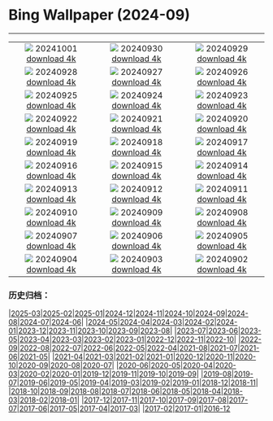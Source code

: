 # Bing Wallpaper (2024-09)
**************
| | | |
| :----: | :----: | :----: |
| ![](https://www.bing.com/th?id=OHR.WalrusNorway_PT-BR4604487839_1920x1080.jpg) 20241001 [download 4k](https://www.bing.com/th?id=OHR.WalrusNorway_PT-BR4604487839_UHD.jpg) | ![](https://www.bing.com/th?id=OHR.ConnecticutBridge_PT-BR4352188943_1920x1080.jpg) 20240930 [download 4k](https://www.bing.com/th?id=OHR.ConnecticutBridge_PT-BR4352188943_UHD.jpg) | ![](https://www.bing.com/th?id=OHR.FloridaSeashore_PT-BR4145108998_1920x1080.jpg) 20240929 [download 4k](https://www.bing.com/th?id=OHR.FloridaSeashore_PT-BR4145108998_UHD.jpg) |
| ![](https://www.bing.com/th?id=OHR.VeniceAerial_PT-BR3049943279_1920x1080.jpg) 20240928 [download 4k](https://www.bing.com/th?id=OHR.VeniceAerial_PT-BR3049943279_UHD.jpg) | ![](https://www.bing.com/th?id=OHR.LittleToucanet_PT-BR1307591671_1920x1080.jpg) 20240927 [download 4k](https://www.bing.com/th?id=OHR.LittleToucanet_PT-BR1307591671_UHD.jpg) | ![](https://www.bing.com/th?id=OHR.GiantSequoias_PT-BR0989155735_1920x1080.jpg) 20240926 [download 4k](https://www.bing.com/th?id=OHR.GiantSequoias_PT-BR0989155735_UHD.jpg) |
| ![](https://www.bing.com/th?id=OHR.SkaftafellWaterfall_PT-BR0775400551_1920x1080.jpg) 20240925 [download 4k](https://www.bing.com/th?id=OHR.SkaftafellWaterfall_PT-BR0775400551_UHD.jpg) | ![](https://www.bing.com/th?id=OHR.IcebergOtter_PT-BR0553443956_1920x1080.jpg) 20240924 [download 4k](https://www.bing.com/th?id=OHR.IcebergOtter_PT-BR0553443956_UHD.jpg) | ![](https://www.bing.com/th?id=OHR.Primavera_PT-BR5788355112_1920x1080.jpg) 20240923 [download 4k](https://www.bing.com/th?id=OHR.Primavera_PT-BR5788355112_UHD.jpg) |
| ![](https://www.bing.com/th?id=OHR.DiadaArvore_PT-BR9942268995_1920x1080.jpg) 20240922 [download 4k](https://www.bing.com/th?id=OHR.DiadaArvore_PT-BR9942268995_UHD.jpg) | ![](https://www.bing.com/th?id=OHR.OcracokeLight_PT-BR0175808147_1920x1080.jpg) 20240921 [download 4k](https://www.bing.com/th?id=OHR.OcracokeLight_PT-BR0175808147_UHD.jpg) | ![](https://www.bing.com/th?id=OHR.DiaNacionaldoTeatro_PT-BR7232325945_1920x1080.jpg) 20240920 [download 4k](https://www.bing.com/th?id=OHR.DiaNacionaldoTeatro_PT-BR7232325945_UHD.jpg) |
| ![](https://www.bing.com/th?id=OHR.GujoHachiman_PT-BR3323033809_1920x1080.jpg) 20240919 [download 4k](https://www.bing.com/th?id=OHR.GujoHachiman_PT-BR3323033809_UHD.jpg) | ![](https://www.bing.com/th?id=OHR.MidAutumnSingapore_PT-BR5635809883_1920x1080.jpg) 20240918 [download 4k](https://www.bing.com/th?id=OHR.MidAutumnSingapore_PT-BR5635809883_UHD.jpg) | ![](https://www.bing.com/th?id=OHR.SunriseWallabies_PT-BR5783760197_1920x1080.jpg) 20240917 [download 4k](https://www.bing.com/th?id=OHR.SunriseWallabies_PT-BR5783760197_UHD.jpg) |
| ![](https://www.bing.com/th?id=OHR.CalabriaPeperoncino_PT-BR8530214805_1920x1080.jpg) 20240916 [download 4k](https://www.bing.com/th?id=OHR.CalabriaPeperoncino_PT-BR8530214805_UHD.jpg) | ![](https://www.bing.com/th?id=OHR.RapaNuiSunrise_PT-BR6063530742_1920x1080.jpg) 20240915 [download 4k](https://www.bing.com/th?id=OHR.RapaNuiSunrise_PT-BR6063530742_UHD.jpg) | ![](https://www.bing.com/th?id=OHR.PointReyes_PT-BR8277913386_1920x1080.jpg) 20240914 [download 4k](https://www.bing.com/th?id=OHR.PointReyes_PT-BR8277913386_UHD.jpg) |
| ![](https://www.bing.com/th?id=OHR.DolphinReunion_PT-BR8025622682_1920x1080.jpg) 20240913 [download 4k](https://www.bing.com/th?id=OHR.DolphinReunion_PT-BR8025622682_UHD.jpg) | ![](https://www.bing.com/th?id=OHR.EltzCastle_PT-BR6770414719_1920x1080.jpg) 20240912 [download 4k](https://www.bing.com/th?id=OHR.EltzCastle_PT-BR6770414719_UHD.jpg) | ![](https://www.bing.com/th?id=OHR.BridgeLisbon_PT-BR7212632262_1920x1080.jpg) 20240911 [download 4k](https://www.bing.com/th?id=OHR.BridgeLisbon_PT-BR7212632262_UHD.jpg) |
| ![](https://www.bing.com/th?id=OHR.IguazuRainbow_PT-BR7775661290_1920x1080.jpg) 20240910 [download 4k](https://www.bing.com/th?id=OHR.IguazuRainbow_PT-BR7775661290_UHD.jpg) | ![](https://www.bing.com/th?id=OHR.StockholmLibrary_PT-BR3203792144_1920x1080.jpg) 20240909 [download 4k](https://www.bing.com/th?id=OHR.StockholmLibrary_PT-BR3203792144_UHD.jpg) | ![](https://www.bing.com/th?id=OHR.IndependenciaBrasil_PT-BR0488632296_1920x1080.jpg) 20240908 [download 4k](https://www.bing.com/th?id=OHR.IndependenciaBrasil_PT-BR0488632296_UHD.jpg) |
| ![](https://www.bing.com/th?id=OHR.GlenariffPark_PT-BR3219733810_1920x1080.jpg) 20240907 [download 4k](https://www.bing.com/th?id=OHR.GlenariffPark_PT-BR3219733810_UHD.jpg) | ![](https://www.bing.com/th?id=OHR.RioNegroSolimoes_PT-BR3787535047_1920x1080.jpg) 20240906 [download 4k](https://www.bing.com/th?id=OHR.RioNegroSolimoes_PT-BR3787535047_UHD.jpg) | ![](https://www.bing.com/th?id=OHR.DuskyOwls_PT-BR7151379971_1920x1080.jpg) 20240905 [download 4k](https://www.bing.com/th?id=OHR.DuskyOwls_PT-BR7151379971_UHD.jpg) |
| ![](https://www.bing.com/th?id=OHR.AlpineLakes_PT-BR5855305419_1920x1080.jpg) 20240904 [download 4k](https://www.bing.com/th?id=OHR.AlpineLakes_PT-BR5855305419_UHD.jpg) | ![](https://www.bing.com/th?id=OHR.BuracodasAraras_PT-BR5512338223_1920x1080.jpg) 20240903 [download 4k](https://www.bing.com/th?id=OHR.BuracodasAraras_PT-BR5512338223_UHD.jpg) | ![](https://www.bing.com/th?id=OHR.ThamesLondon_PT-BR5304149458_1920x1080.jpg) 20240902 [download 4k](https://www.bing.com/th?id=OHR.ThamesLondon_PT-BR5304149458_UHD.jpg) |

### 历史归档：

|[2025-03](/../2025-03/2025-03.md)|[2025-02](/../2025-02/2025-02.md)|[2025-01](/../2025-01/2025-01.md)|[2024-12](/../2024-12/2024-12.md)|[2024-11](/../2024-11/2024-11.md)|[2024-10](/../2024-10/2024-10.md)|[2024-09](/2024-09.md)|[2024-08](/../2024-08/2024-08.md)|[2024-07](/../2024-07/2024-07.md)|[2024-06](/../2024-06/2024-06.md)|
|[2024-05](/../2024-05/2024-05.md)|[2024-04](/../2024-04/2024-04.md)|[2024-03](/../2024-03/2024-03.md)|[2024-02](/../2024-02/2024-02.md)|[2024-01](/../2024-01/2024-01.md)|[2023-12](/../2023-12/2023-12.md)|[2023-11](/../2023-11/2023-11.md)|[2023-10](/../2023-10/2023-10.md)|[2023-09](/../2023-09/2023-09.md)|[2023-08](/../2023-08/2023-08.md)|
|[2023-07](/../2023-07/2023-07.md)|[2023-06](/../2023-06/2023-06.md)|[2023-05](/../2023-05/2023-05.md)|[2023-04](/../2023-04/2023-04.md)|[2023-03](/../2023-03/2023-03.md)|[2023-02](/../2023-02/2023-02.md)|[2023-01](/../2023-01/2023-01.md)|[2022-12](/../2022-12/2022-12.md)|[2022-11](/../2022-11/2022-11.md)|[2022-10](/../2022-10/2022-10.md)|
|[2022-09](/../2022-09/2022-09.md)|[2022-08](/../2022-08/2022-08.md)|[2022-07](/../2022-07/2022-07.md)|[2022-06](/../2022-06/2022-06.md)|[2022-05](/../2022-05/2022-05.md)|[2022-04](/../2022-04/2022-04.md)|[2021-08](/../2021-08/2021-08.md)|[2021-07](/../2021-07/2021-07.md)|[2021-06](/../2021-06/2021-06.md)|[2021-05](/../2021-05/2021-05.md)|
|[2021-04](/../2021-04/2021-04.md)|[2021-03](/../2021-03/2021-03.md)|[2021-02](/../2021-02/2021-02.md)|[2021-01](/../2021-01/2021-01.md)|[2020-12](/../2020-12/2020-12.md)|[2020-11](/../2020-11/2020-11.md)|[2020-10](/../2020-10/2020-10.md)|[2020-09](/../2020-09/2020-09.md)|[2020-08](/../2020-08/2020-08.md)|[2020-07](/../2020-07/2020-07.md)|
|[2020-06](/../2020-06/2020-06.md)|[2020-05](/../2020-05/2020-05.md)|[2020-04](/../2020-04/2020-04.md)|[2020-03](/../2020-03/2020-03.md)|[2020-02](/../2020-02/2020-02.md)|[2020-01](/../2020-01/2020-01.md)|[2019-12](/../2019-12/2019-12.md)|[2019-11](/../2019-11/2019-11.md)|[2019-10](/../2019-10/2019-10.md)|[2019-09](/../2019-09/2019-09.md)|
|[2019-08](/../2019-08/2019-08.md)|[2019-07](/../2019-07/2019-07.md)|[2019-06](/../2019-06/2019-06.md)|[2019-05](/../2019-05/2019-05.md)|[2019-04](/../2019-04/2019-04.md)|[2019-03](/../2019-03/2019-03.md)|[2019-02](/../2019-02/2019-02.md)|[2019-01](/../2019-01/2019-01.md)|[2018-12](/../2018-12/2018-12.md)|[2018-11](/../2018-11/2018-11.md)|
|[2018-10](/../2018-10/2018-10.md)|[2018-09](/../2018-09/2018-09.md)|[2018-08](/../2018-08/2018-08.md)|[2018-07](/../2018-07/2018-07.md)|[2018-06](/../2018-06/2018-06.md)|[2018-05](/../2018-05/2018-05.md)|[2018-04](/../2018-04/2018-04.md)|[2018-03](/../2018-03/2018-03.md)|[2018-02](/../2018-02/2018-02.md)|[2018-01](/../2018-01/2018-01.md)|
|[2017-12](/../2017-12/2017-12.md)|[2017-11](/../2017-11/2017-11.md)|[2017-10](/../2017-10/2017-10.md)|[2017-09](/../2017-09/2017-09.md)|[2017-08](/../2017-08/2017-08.md)|[2017-07](/../2017-07/2017-07.md)|[2017-06](/../2017-06/2017-06.md)|[2017-05](/../2017-05/2017-05.md)|[2017-04](/../2017-04/2017-04.md)|[2017-03](/../2017-03/2017-03.md)|
|[2017-02](/../2017-02/2017-02.md)|[2017-01](/../2017-01/2017-01.md)|[2016-12](/../2016-12/2016-12.md)